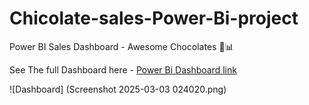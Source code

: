 # Chicolate-sales-Power-Bi-project
Power BI Sales Dashboard - Awesome Chocolates 🍫📊


See The full Dashboard here -  [Power Bi Dashboard link](https://app.powerbi.com/view?r=eyJrIjoiZmUzM2NkYTItNjc5My00ZGRkLTg2MzgtY2YyZDNhYjI0N2M1IiwidCI6IjVkMGFhNmVhLTY2MjAtNDg2My05ZTIxLTllY2IxNDAyMjJiYyIsImMiOjh9)

![Dashboard] (Screenshot 2025-03-03 024020.png)



